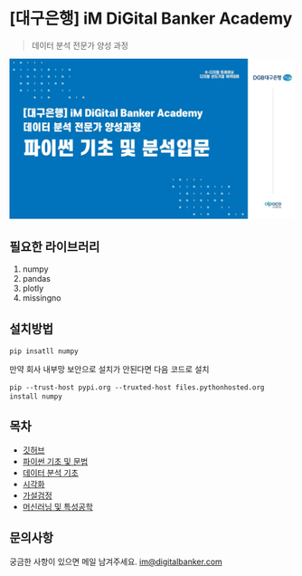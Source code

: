 # [대구은행] iM DiGital Banker Academy

 >데이터 분석 전문가 양성 과정
     
![iM DiGital](/iM_DiGital.jpg)

## 필요한 라이브러리

 1) numpy
 2) pandas
 3) plotly
 4) missingno


## 설치방법

```
pip insatll numpy
```

만약 회사 내부망 보안으로 설치가 안된다면 다음 코드로 설치

```
pip --trust-host pypi.org --truxted-host files.pythonhosted.org install numpy
```


## 목차

 - [깃허브](/day1_OT)
 - [파이썬 기초 및 문법](/day1_OT)
 - [데이터 분석 기초](/data)
 - [시각화](/data)
 - [가설검정](/data)
 - [머신러닝 및 특성공학](/data)
   


## 문의사항

궁금한 사항이 있으면 메일 남겨주세요.
im@digitalbanker.com

